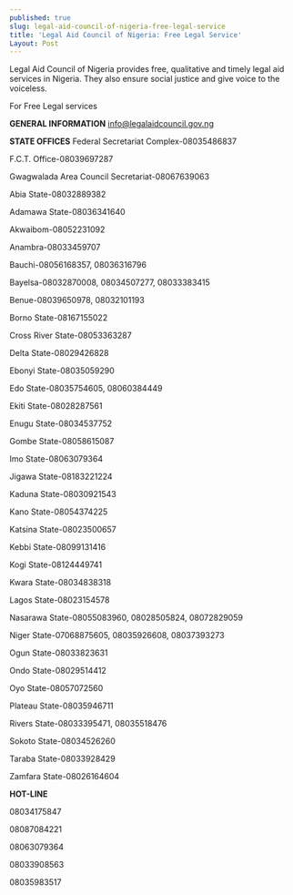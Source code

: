 ```yaml
---
published: true
slug: legal-aid-council-of-nigeria-free-legal-service
title: 'Legal Aid Council of Nigeria: Free Legal Service'
Layout: Post
---
```


Legal Aid Council of Nigeria provides free, qualitative and timely legal aid services in Nigeria. They also ensure social justice and give voice to the voiceless.

For Free Legal services

**GENERAL INFORMATION**
info@legalaidcouncil.gov.ng

**STATE OFFICES**
Federal Secretariat Complex-08035486837

F.C.T. Office-08039697287

Gwagwalada Area Council Secretariat-08067639063

Abia State-08032889382

Adamawa State-08036341640

Akwaibom-08052231092

Anambra-08033459707

Bauchi-08056168357, 08036316796

Bayelsa-08032870008, 08034507277, 08033383415

Benue-08039650978, 08032101193

Borno State-08167155022

Cross River State-08053363287

Delta State-08029426828

Ebonyi State-08035059290

Edo State-08035754605, 08060384449

Ekiti State-08028287561

Enugu State-08034537752

Gombe State-08058615087

Imo State-08063079364

Jigawa State-08183221224

Kaduna State-08030921543

Kano State-08054374225

Katsina State-08023500657

Kebbi State-08099131416

Kogi State-08124449741

Kwara State-08034838318

Lagos State-08023154578

Nasarawa State-08055083960, 08028505824, 08072829059

Niger State-07068875605, 08035926608, 08037393273

Ogun State-08033823631

Ondo State-08029514412

Oyo State-08057072560

Plateau State-08035946711

Rivers State-08033395471, 08035518476

Sokoto State-08034526260

Taraba State-08033928429

Zamfara State-08026164604

**HOT-LINE**

08034175847

08087084221

08063079364

08033908563

08035983517
